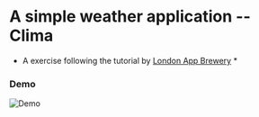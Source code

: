# A simple weather application -- Clima
* A exercise following the tutorial by [London App Brewery](https://www.londonappbrewery.com/) *

### Demo
![Demo](https://github.com/km1230/simpleweatherapp/blob/master/demo.gif?raw=true "Demo")
